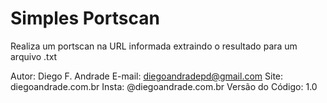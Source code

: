 # Simples Portscan

Realiza um portscan na URL informada extraindo o resultado para um arquivo .txt

Autor: Diego F. Andrade E-mail: diegoandradepd@gmail.com Site: diegoandrade.com.br Insta: @diegoandrade.com.br Versão do Código: 1.0
